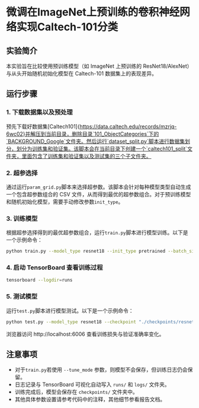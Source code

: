 
# 微调在ImageNet上预训练的卷积神经网络实现Caltech-101分类

## 实验简介
本实验旨在比较使用预训练模型（如 ImageNet 上预训练的 ResNet18/AlexNet）与从头开始随机初始化模型在 Caltech-101 数据集上的表现差异。

## 运行步骤

### 1. 下载数据集以及预处理
预先下载好数据集[Caltech101]{https://data.caltech.edu/records/mzrjq-6wc02}并解压到当前目录，删除目录`101_ObjectCategories`下的`BACKGROUND_Google`文件夹。然后运行`dataset_split.py`脚本进行数据集划分，划分为训练集和验证集。该脚本会在当前目录下创建一个`caltech101_split`文件夹，里面包含了训练集和验证集以及测试集的三个子文件夹。

### 2. 超参选择
通过运行`param_grid.py`脚本来选择超参数。该脚本会针对每种模型类型自动生成一个包含超参数组合的 CSV 文件，从而得到最优的超参数组合。对于预训练模型和随机初始化模型，需要手动修改参数`init_type`。


### 3. 训练模型
根据超参选择得到的最优超参数组合，运行`train.py`脚本进行模型训练。以下是一个示例命令：
```bash
python train.py --model_type resnet18 --init_type pretrained --batch_size 32 --epochs 10 --lr_fc 1e-3 --lr_backbone 1e-4
```

### 4. 启动 TensorBoard 查看训练过程
```bash
tensorboard --logdir=runs
```

### 5. 测试模型
运行`test.py`脚本进行模型测试。以下是一个示例命令：
```bash
python test.py --model_type resnet18 --checkpoint "./checkpoints/resnet18_pretrained_best.pth" --data_dir "caltech101_split" --batch_size 32
```

浏览器访问 http://localhost:6006 查看训练损失与验证准确率变化。

## 注意事项
- 对于`train.py`若使用 `--tune_mode` 参数，则模型不会保存，但训练日志仍会保留。
- 日志记录与 TensorBoard 可视化自动写入 `runs/` 和 `logs/` 文件夹。
- 训练完成后，模型会保存在 `checkpoints/` 文件夹中。
- 其他具体参数设置请参考代码中的注释，其他细节参看报告文档。